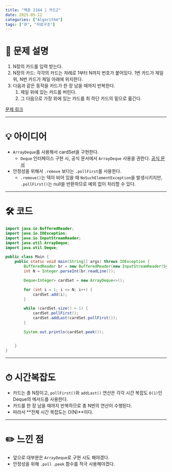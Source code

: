 ```yaml
---
title: "백준 2164 | 카드2"
date: 2025-05-12
categories: ["Algorithm"]
tags: ["큐", "자료구조"]
---
```


# 📝 문제 설명

1. N장의 카드를 입력 받는다.
2. N장의 카드: 각각의 카드는 차례로 1부터 N까지 번호가 붙어있다. 1번 카드가 제일 위, N번 카드가 제일 아래에 위치한다.
3. 다음과 같은 동작을 카드가 한 장 남을 때까지 반복한다.
   1) 제일 위에 있는 카드를 버린다.
   2) 그 다음으로 가장 위에 있는 카드를 최 하단 카드의 밑으로 옮긴다.  

[문제 링크](https://www.acmicpc.net/problem/2164)

---

# 💡 아이디어

- `ArrayDeque`를 사용해서 cardSet을 구현한다.
  - `Deque` 인터페이스 구현 시, 공식 문서에서 `ArrayDeque` 사용을 권한다. [공식 문서](https://docs.oracle.com/en/java/javase/17/docs/api/java.base/java/util/ArrayDeque.html)
- 안정성을 위해서 `.remove` 보다는 `.pollFirst`를 사용한다.
  - `.remove()`는 덱이 비어 있을 때 `NoSuchElementException`을 발생시키지만, `.pollFirst()`는 null을 반환하므로 예외 없이 처리할 수 있다.


---

# 🛠 코드

```java
import java.io.BufferedReader;
import java.io.IOException;
import java.io.InputStreamReader;
import java.util.ArrayDeque;
import java.util.Deque;

public class Main {
    public static void main(String[] args) throws IOException {
        BufferedReader br = new BufferedReader(new InputStreamReader(System.in));
        int N = Integer.parseInt(br.readLine());

        Deque<Integer> cardSet = new ArrayDeque<>();

        for (int i = 1; i <= N; i++) {
            cardSet.add(i);
        }

        while (cardSet.size() > 1) {
            cardSet.pollFirst();
            cardSet.addLast(cardSet.pollFirst());
        }

        System.out.println(cardSet.peek());


    }
}
```

---

# ⏱ 시간복잡도
- 카드는 총 N장이고, `pollFirst()`와 `addLast()` 연산은 각각 시간 복잡도 `O(1)`인 Deque의 메서드를 사용한다.
- 카드를 한 장 남을 때까지 반복하므로 총 N번의 연산이 수행된다.
- 따라서 **전체 시간 복잡도는 O(N)**이다.

---

# ✏️ 느낀 점

- 앞으로 대부분은 `ArrayDeque`로 구현 시도 해야겠다.
- 안정성을 위해 `.poll` `.peek` 함수를 적극 사용해야겠다.
